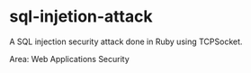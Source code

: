 sql-injetion-attack
===================

A SQL injection security attack done in Ruby using TCPSocket.

Area: Web Applications Security
